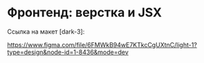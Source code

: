 # Фронтенд: верстка и JSX

Ссылка на макет [dark-3]:

 https://www.figma.com/file/6FMWkB94wE7KTkcCgUXtnC/light-1?type=design&node-id=1-8436&mode=dev

